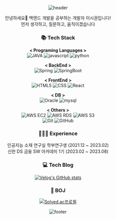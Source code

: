 
<div align="center">

![header](https://capsule-render.vercel.app/api?type=waving&color=4169E1&height=200&section=header&text=SiGwon%20Lee&fontSize=60&fontColor=FFFFFF&&fontAlignY=35&desc=Github%20Profile&descSize=20&descAlign=75&descAlignY=55)

안녕하세요👋 백엔드 개발을 공부하는 개발자 이시권입니다! </br>
먼저 생각하고, 질문하고, 움직이겠습니다

  ### 📚 Tech Stack 
   **< Programing Languages  >**</br>
   ![JAVA](https://img.shields.io/badge/-JAVA-007396?style=flat-square&logo=Java&logoColor=white)
   ![javascript](https://img.shields.io/badge/-JAVASCRIPT-%23F7DF1E?style=flat-square&logo=JavaScript&logoColor=black)
   ![python](https://img.shields.io/badge/-PYTHON-3776AB?style=flat-square&logo=Python&logoColor=white)
  </br>

   **< BackEnd  >**</br>
    ![Spring](https://img.shields.io/badge/Spring-6DB33F?style=flat-square&logo=Spring&logoColor=white)
   ![SpringBoot](https://img.shields.io/badge/-SpringBoot-6DB33F?style=flat-square&logo=SpringBoot&logoColor=white)

   **< FrontEnd >**</br>
   ![HTML5](https://img.shields.io/badge/-HTML5-E34F26?style=flat-square&logo=HTML5&logoColor=white)
   ![CSS](https://img.shields.io/badge/-CSS3-1572B6?style=flat-square&logo=CSS3&logoColor=white)
   ![React](https://img.shields.io/badge/-REACT-61DAFB?style=flat-square&logo=React&logoColor=black)
  <br>
  
   **< DB >** </br>
   ![Oracle](https://img.shields.io/badge/-Oracle-F80000?style=flat-square&logo=Oracle&logoColor=white)
   ![mysql](https://img.shields.io/badge/-MySQL-4479A1?style=flat-square&logo=MySQL&logoColor=white) 
  </br>

   **< Others >**</br>
   ![AWS EC2](https://img.shields.io/badge/-amazonec2-FF9900?style=flat-square&logo=amazonec2&logoColor=white)
   ![AWS RDS](https://img.shields.io/badge/-amazonrds-527FFF?style=flat-square&logo=amazonrds&logoColor=white)
   ![AWS S3](https://img.shields.io/badge/-amazons3-569A31?style=flat-square&logo=amazons3&logoColor=white) </br>
   ![Git](https://img.shields.io/badge/-git-F05032?style=flat-square&logo=git&logoColor=white)
   ![GitHub](https://img.shields.io/badge/-github-181717?style=flat-square&logo=github&logoColor=white) </br>

  ### 👨🏻‍💻 Experience
  인공지능 소재 연구실 학부연구생 (2021.12 ~ 2023.02) </br>
  신한 DS 금융 SW 아카데미 1기 (2023.02 ~ 2023.08) </br>

  ### 💻 Tech Blog
  [![Velog's GitHub stats](https://velog-readme-stats.vercel.app/api?name=poem\_gun)](https://velog.io/@poem_gun/posts)
  
  ### 📖 BOJ
  [![Solved.ac프로필](http://mazassumnida.wtf/api/v2/generate_badge?boj=lsk2389)](https://solved.ac/lsk2389)

![footer](https://capsule-render.vercel.app/api?type=waving&color=4169E1&height=120&section=footer)

</div>
